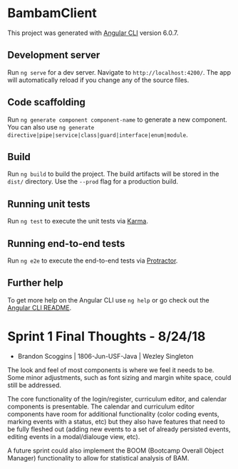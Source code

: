 # BambamClient

This project was generated with [Angular CLI](https://github.com/angular/angular-cli) version 6.0.7.

## Development server

Run `ng serve` for a dev server. Navigate to `http://localhost:4200/`. The app will automatically reload if you change any of the source files.

## Code scaffolding

Run `ng generate component component-name` to generate a new component. You can also use `ng generate directive|pipe|service|class|guard|interface|enum|module`.

## Build

Run `ng build` to build the project. The build artifacts will be stored in the `dist/` directory. Use the `--prod` flag for a production build.

## Running unit tests

Run `ng test` to execute the unit tests via [Karma](https://karma-runner.github.io).

## Running end-to-end tests

Run `ng e2e` to execute the end-to-end tests via [Protractor](http://www.protractortest.org/).

## Further help

To get more help on the Angular CLI use `ng help` or go check out the [Angular CLI README](https://github.com/angular/angular-cli/blob/master/README.md).

# Sprint 1 Final Thoughts - 8/24/18
- Brandon Scoggins | 1806-Jun-USF-Java | Wezley Singleton

The look and feel of most components is where we feel it needs to be. Some minor adjustments, such as font sizing and margin white space, could still be addressed. 

The core functionality of the login/register, curriculum editor, and calendar components is presentable. The calendar and curriculum editor components have room for additional functionality (color coding events, marking events with a status, etc) but they also have features that need to be fully fleshed out (adding new events to a set of already persisted events, editing events in a modal/dialouge view, etc). 

A future sprint could also implement the BOOM (Bootcamp Overall Object Manager) functionality to allow for statistical analysis of BAM.

